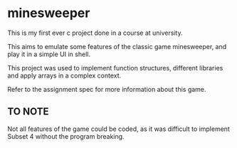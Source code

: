 # minesweeper
This is my first ever c project done in a course at university.

This aims to emulate some features of the classic game minesweeper, and play it 
in a simple UI in shell.

This project was used to implement function structures, different libraries and apply
arrays in a complex context.

Refer to the assignment spec for more information about this game.

## TO NOTE
Not all features of the game could be coded, as it was difficult to implement Subset 4
without the program breaking.
